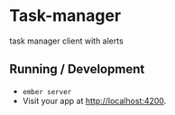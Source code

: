 # Task-manager

task manager client with alerts

## Running / Development

* `ember server`
* Visit your app at [http://localhost:4200](http://localhost:4200).

